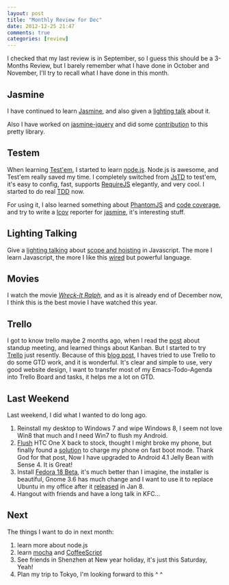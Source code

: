 ```yaml
---
layout: post
title: "Monthly Review for Dec"
date: 2012-12-25 21:47
comments: true
categories: [review]
---
```

I checked that my last review is in September, so I guess this should be a 3-Months Review, but I barely remember what I have done in October and November, I'll try to recall what I have done in this month.

<!--more-->

Jasmine
-------
I have continued to learn [Jasmine](http://pivotal.github.com/jasmine/), and also given a [lighting talk](https://speakerdeck.com/justlaputa/lt-jasmine) about it.

Also I have worked on [jasmine-jquery](https://github.com/velesin/jasmine-jquery) and did some [contribution](https://github.com/velesin/jasmine-jquery/pulls/justlaputa?direction=desc&page=1&sort=created&state=closed) to this pretty library.

Testem
-------
When learning [Test'em](https://github.com/airportyh/testem), I started to learn [node.js](http://nodejs.org/). Node.js is awesome, and Test'em really saved my time. I completely switched from [JsTD](https://code.google.com/p/js-test-driver/) to test'em, it's easy to config, fast, supports [RequireJS](https://code.google.com/p/js-test-driver/) elegantly, and very cool. I started to do real [TDD](https://en.wikipedia.org/wiki/Test-driven_development) now.

For using it, I also learned something about [PhantomJS](http://phantomjs.org/) and [code coverage](https://en.wikipedia.org/wiki/Code_coverage), and try to write a [lcov](http://ltp.sourceforge.net/test/coverage/lcov.readme.php) reporter for [jasmine](https://github.com/richardbutler/testem-coverage-sandbox/pull/1), it's interesting stuff.

Lighting Talking
-------
Give a [lighting talking](https://speakerdeck.com/justlaputa/scope-and-hoisting-in-javascript) about [scope and hoisting](http://www.adequatelygood.com/2010/2/JavaScript-Scoping-and-Hoisting) in Javascript. The more I learn Javascript, the more I like this [wired](https://www.destroyallsoftware.com/talks/wat) but powerful language.

Movies
------
I watch the movie _[Wreck-It Ralph](http://www.imdb.com/title/tt1772341/)_, and as it is already  end of December now, I think this is the best movie I have watched this year.

Trello
-------
I got to know trello maybe 2 months ago, when I read the [post](https://www.blossom.io/blog/2012/09/17/3-tips-for-quick-effective-stand-up-meetings.html) about standup meeting, and learned things about Kanban. But I started to try [Trello](https://trello.com) just resently. Because of this [blog post](http://accidentalhacker.com/post/37883161398/rocking-gtd-with-trello), I haves tried to use Trello to do some GTD work, and it is wonderful. It's clear and simple to use, very good website design, I want to transfer most of my Emacs-Todo-Agenda into Trello Board and tasks, it helps me a lot on GTD.

Last Weekend
-------
Last weekend, I did what I wanted to do long ago.

1. Reinstall my desktop to Windows 7 and wipe Windows 8, I seem not love Win8 that much and I need Win7 to flush my Android.
2. [Flush](http://forum.xda-developers.com/showthread.php?t=1859714) HTC One X back to stock, thought I might broke my phone, but finally found a [solution](http://forum.xda-developers.com/showthread.php?t=1658084&nocache=1) to charge my phone on fast boot mode. Thank God for that post, Now I have upgraded to Android 4.1 Jelly Bean with Sense 4. It is Great!
3. Install [Fedora 18 Beta](https://fedoraproject.org/en/get-prerelease), it's much better than I imagine, the installer is beautiful, Gnome 3.6 has much change and I want to use it to replace Ubuntu in my office after it [released](https://fedoraproject.org/wiki/Schedule) in Jan 8.
4. Hangout with friends and have a long talk in KFC…

Next
-------
The things I want to do in next month:

1. learn more about node.js
2. learn [mocha](http://visionmedia.github.com/mocha/) and [CoffeeScript](http://coffeescript.org/)
3. See friends in Shenzhen at New year holiday, it's just this Saturday, Yeah!
4. Plan my trip to Tokyo, I'm looking forward to this ^ ^